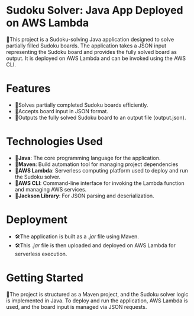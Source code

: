 # Sudoku Solver: Java App Deployed on AWS Lambda 

🚀This project is a Sudoku-solving Java application designed to solve partially filled Sudoku boards. The application takes a JSON input representing the Sudoku board and provides the fully solved board as output. It is deployed on AWS Lambda and can be invoked using the AWS CLI.


# Features
<ul>
<li>📌Solves partially completed Sudoku boards efficiently.</li>
<li>📌Accepts board input in JSON format.</li>
<li>📌Outputs the fully solved Sudoku board to an output file (output.json).</li>
</ul>

# Technologies Used
<ul>
  <li>🚀<b>Java</b>: The core programming language for the application.</li>
  <li>🚀<b>Maven</b>: Build automation tool for managing project dependencies</li>
  <li>🚀<b>AWS Lambda</b>: Serverless computing platform used to deploy and run the Sudoku solver.</li>
  <li>🚀<b>AWS CLI</b>: Command-line interface for invoking the Lambda function and managing AWS services.</li>
  <li>🚀<b>Jackson Library</b>: For JSON parsing and deserialization.</li>
</ul>

# Deployment

<ul>
  <li>🛠️The application is built as a <i>.jar</i> file using Maven.</li>
  <li>🛠️This <i>.jar</i> file is then uploaded and deployed on AWS Lambda for serverless execution.</li>
</ul>

# Getting Started

📝The project is structured as a Maven project, and the Sudoku solver logic is implemented in Java. To deploy and run the application, AWS Lambda is used, and the board input is managed via JSON requests.
